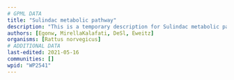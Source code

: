 ```yaml
---
# GPML DATA
title: "Sulindac metabolic pathway"
description: "This is a temporary description for Sulindac metabolic pathway"
authors: [Egonw, MirellaKalafati, DeSl, Eweitz]
organisms: [Rattus norvegicus]
# ADDITIONAL DATA
last-edited: 2021-05-16
communities: []
wpid: "WP2541"
---
```

